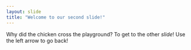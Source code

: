 ```yaml
---
layout: slide
title: "Welcome to our second slide!"
---
```

Why did the chicken cross the playground? To get to the other *slide*!
Use the left arrow to go back!
